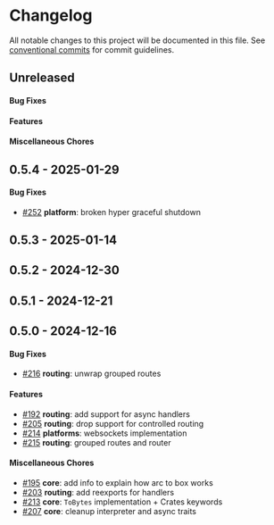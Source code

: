 # Changelog
All notable changes to this project will be documented in this file. See [conventional commits](https://www.conventionalcommits.org/) for commit guidelines.

## Unreleased
#### Bug Fixes

#### Features

#### Miscellaneous Chores

## 0.5.4 - 2025-01-29
#### Bug Fixes
- [#252](../../../../pull/252) **platform**: broken hyper graceful shutdown

## 0.5.3 - 2025-01-14

## 0.5.2 - 2024-12-30

## 0.5.1 - 2024-12-21

## 0.5.0 - 2024-12-16
#### Bug Fixes
- [#216](../../../../pull/216) **routing**: unwrap grouped routes

#### Features
- [#192](../../../../pull/192) **routing**: add support for async handlers
- [#205](../../../../pull/205) **routing**: drop support for controlled routing
- [#214](../../../../pull/214) **platforms**: websockets implementation
- [#215](../../../../pull/215) **routing**: grouped routes and router

#### Miscellaneous Chores
- [#195](../../../../pull/195) **core**: add info to explain how arc to box works
- [#203](../../../../pull/203) **routing**: add reexports for handlers
- [#213](../../../../pull/213) **core**: `ToBytes` implementation + Crates keywords
- [#207](../../../../pull/207) **core**: cleanup interpreter and async traits